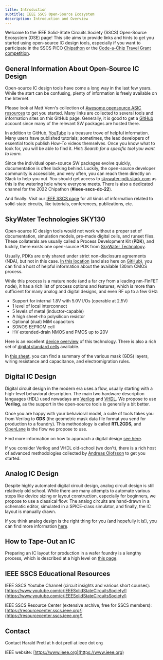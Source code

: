 ```yaml
---
title: Introduction
subtitle: IEEE SSCS Open-Source Ecosystem
description: Introduction and Overview
---
```


Welcome to the IEEE Solid-State Circuits Society (SSCS) Open-Source Ecosystem (OSE) page! This site aims to provide links and hints to get you started using open-source IC design tools, especially if you want to participate in the SSCS PICO [Chipathon](https://sscs.ieee.org/about/solid-state-circuits-directions/sscs-pico-design-contest) or the [Code-a-Chip Travel Grant competition](https://sscs.ieee.org/membership/awards/isscc-code-a-chip-travel-grant-awards).

## General Information About Open-Source IC Design

Open-source IC design tools have come a long way in the last few years. While the start can be confusing, plenty of information is freely available on the Internet.

Please look at Matt Venn's collection of [Awesome opensource ASIC resources](https://github.com/mattvenn/awesome-opensource-asic-resources) to get you started. Many links are collected to several tools and information sites on this GitHub page. Generally, it is good to get a [GitHub](https://github.com) account since many of the relevant SW packages are hosted there.

In addition to GitHub, [YouTube](https://www.youtube.com) is a treasure trove of helpful information. Many users have published tutorials; sometimes, the lead developers of essential tools publish How-To videos themselves. Once you know what to look for, you will be able to find it. *Hint: Search for a specific tool you want to learn.*

Since the individual open-source SW packages evolve quickly, documentation is often lacking behind. Luckily, the open-source developer community is accessible, and very often, you can reach them directly on Slack to help you out. You should get access to [skywater-pdk.slack.com](skywater-pdk.slack.com) as this is the watering hole where everyone meets. There is also a dedicated channel for the 2022 Chipathon (**#ieee-sscs-dc-22**).

And finally: Visit our [IEEE SSCS page](https://sscs.ieee.org) for all kinds of information related to solid-state circuits, like tutorials, conferences, publications, etc.

## SkyWater Technologies SKY130

Open-source IC design tools would not work without a proper set of documentation, simulation models, pre-made digital cells, and runset files. These collaterals are usually called a Process Development Kit (**PDK**), and luckily, there exists one open-source PDK from [SkyWater Technology](https://www.skywatertechnology.com).

Usually, PDKs are only shared under strict non-disclosure agreements (NDA), but not in this case. [In this location](https://skywater-pdk.readthedocs.io) (and also here on [GitHub](https://github.com/google/skywater-pdk)), you can find a host of helpful information about the available 130nm CMOS process.

While this process is a mature node (and a far cry from a leading nm-FinFET node), it has a rich list of process options and features, which is more than sufficient for many analog and digital designs, and even RF up to a few GHz:

* Support for internal 1.8V with 5.0V I/Os (operable at 2.5V)
* 1 level of local interconnect
* 5 levels of metal (inductor-capable)
* A high sheet-rho polysilicon resistor
* Optional (dual) MiM capacitors
* SONOS EEPROM cell
* HV extended-drain NMOS and PMOS up to 20V

Here is an excellent [device overview](https://skywater-pdk.readthedocs.io/en/main/rules/device-details.html) of this technology. There is also a rich set of [digital standard cells](https://skywater-pdk.readthedocs.io/en/main/contents/libraries/foundry-provided.html) available.

In [this sheet](https://docs.google.com/spreadsheets/d/1oL6ldkQdLu-4FEQE0lX6BcgbqzYfNnd1XA8vERe0vpE), you can find a summary of the various mask (GDS) layers, wiring resistance and capacitance, and electromigration rules.

## Digital IC Design

Digital circuit design in the modern era uses a flow, usually starting with a high-level behavioral description. The main two hardware description languages (HDL) used nowadays are [Verilog](https://en.wikipedia.org/wiki/Verilog) and [VHDL](https://en.wikipedia.org/wiki/VHDL). We propose to use **Verilog**, as the support in the open-source tools is generally a bit better.

Once you are happy with your behavioral model, a suite of tools takes you from Verilog to **GDS** (the geometric mask data file format you send for production to a foundry). This methodology is called **RTL2GDS**, and [OpenLane](https://github.com/The-OpenROAD-Project/OpenLane) is the flow we propose to use.

Find more information on how to approach a digital design [see here](https://sscs-ose.github.io/digital).

If you consider Verilog and VHDL old-school (we don't), there is a rich host of advanced methodologies collected by [Andreas Olofsson](https://github.com/aolofsson/awesome-hardware-tools) to get you started.

## Analog IC Design

Despite highly automated digital circuit design, analog circuit design is still relatively old school. While there are many attempts to automate various steps like device sizing or layout construction, especially for beginners, we propose to use a classical flow: The analog circuits are hand-drawn in a schematic editor, simulated in a SPICE-class simulator, and finally, the IC layout is manually drawn.

If you think analog design is the right thing for you (and hopefully it is!), you can find more information [here](https://sscs-ose.github.io/analog).

## How to Tape-Out an IC

Preparing an IC layout for production in a wafer foundry is a lengthy process, which is described at a high level on [this page](https://sscs-ose.github.io/tapeout).

## IEEE SSCS Educational Resources

IEEE SSCS Youtube Channel (circuit insights and various short courses): [https://www.youtube.com/c/IEEESolidStateCircuitsSociety/](https://www.youtube.com/c/IEEESolidStateCircuitsSociety/)

IEEE SSCS Resource Center (extensive archive, free for SSCS members): [https://resourcecenter.sscs.ieee.org/](https://resourcecenter.sscs.ieee.org/)

## Contact

Contact Harald Pretl at h dot pretl at ieee dot org

IEEE website: [https://www.ieee.org](https://www.ieee.org)
